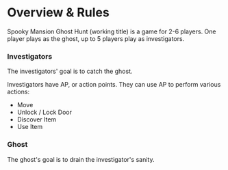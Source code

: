# Overview & Rules

Spooky Mansion Ghost Hunt \(working title\) is a game for 2-6 players. One player plays as the ghost, up to 5 players play as investigators.

### Investigators

The investigators' goal is to catch the ghost.

Investigators have AP, or action points. They can use AP to perform various actions:

* Move
* Unlock / Lock Door
* Discover Item
* Use Item

### Ghost

‌The ghost's goal is to drain the investigator's sanity.



### 

